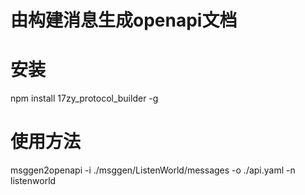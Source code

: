 # 由构建消息生成openapi文档

# 安装
 npm install 17zy_protocol_builder -g

# 使用方法
 msggen2openapi -i ./msggen/ListenWorld/messages -o ./api.yaml -n listenworld